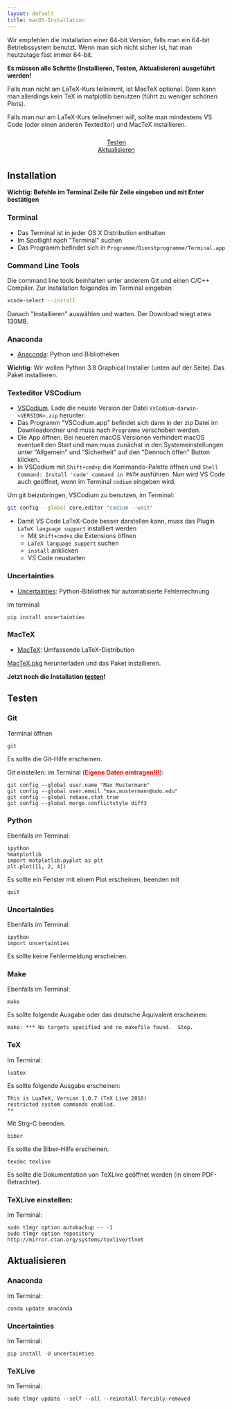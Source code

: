 ```yaml
---
layout: default
title: macOS-Installation
---
```



Wir empfehlen die Installation einer 64-bit Version, falls man ein 64-bit Betriebssystem benutzt.
Wenn man sich nicht sicher ist, hat man heutzutage fast immer 64-bit.

__Es müssen alle Schritte (Installieren, Testen, Aktualisieren) ausgeführt werden!__

Falls man nicht am LaTeX-Kurs teilnimmt, ist MacTeX optional.
Dann kann man allerdings kein TeX in matplotlib benutzen (führt zu weniger schönen Plots).

Falls man nur am LaTeX-Kurs teilnehmen will, sollte man mindestens VS Code (oder einen anderen Texteditor) und MacTeX installieren.

<div class="row" style="padding: 10px">
  <div class="col-md-1" align="center"></div>
  <div class="col-md-4" align="center">
  <a href="#test" class="btn btn-secondary btn-lg btn-block" role="button">
  Testen
  </a>
  </div>
  <div class="col-md-2" align="center"></div>
  <div class="col-md-4" align="center">
  <a href="#update" class="btn btn-secondary btn-lg btn-block" role="button">
  Aktualisieren
  </a>
  </div>
  <div class="col-md-1" align="center"></div>
</div>

## <a id="Installation"></a>Installation

**Wichtig: Befehle im Terminal Zeile für Zeile eingeben und mit Enter bestätigen**

### Terminal

- Das Terminal ist in jeder OS X Distribution enthalten
- Im Spotlight nach "Terminal" suchen
- Das Programm befindet sich in `Programme/Dienstprogramme/Terminal.app`

### Command Line Tools

Die command line tools beinhalten unter anderem Git und einen C/C++ Compiler.
Zur Installation folgendes im Terminal eingeben
```bash
xcode-select --install
```
Danach "Installieren" auswählen und warten. Der Download wiegt etwa 130MB.

### Anaconda

- [Anaconda](https://www.anaconda.com/products/individual#Downloads): Python und
  Bibliotheken

__Wichtig__: Wir wollen Python 3.8 Graphical Installer (unten auf der Seite). Das Paket installieren.

### Texteditor VSCodium

- [VSCodium](https://github.com/VSCodium/vscodium/releases).
   Lade die neuste Version der Datei `VsCodium-darwin-<VERSION>.zip` herunter.
-  Das Programm "VSCodium.app" befindet sich dann in der zip Datei im Downloadordner und muss nach `Programme` verschoben werden.
-  Die App öffnen. Bei neueren macOS Versionen verhindert macOS eventuell den Start und man muss zunächst in den Systemeinstellungen unter "Allgemein" und "Sicherheit" auf den "Dennoch öffen" Button klicken.
-  In VSCodium mit `Shift+cmd+p` die Kommando-Palette öffnen und `Shell Command: Install 'code' command in PATH` ausführen. Nun wird VS Code auch geöffnet, wenn im Terminal `codium` eingeben wird.

Um git beizubringen, VSCodium zu benutzen, im Terminal:

```bash
git config --global core.editor "codium --wait"
```

- Damit VS Code LaTeX-Code besser darstellen kann, muss das Plugin `LaTeX language support`
  installiert werden
    - Mit `Shift+cmd+x` die Extensions öffnen
    - `LaTeX language support` suchen
    - `install` anklicken
    - VS Code neustarten

### Uncertainties

- [Uncertainties](http://pythonhosted.org/uncertainties/): Python-Bibliothek
  für automatisierte Fehlerrechnung

Im terminal:

    pip install uncertainties

### MacTeX

- [MacTeX](https://tug.org/mactex/): Umfassende LaTeX-Distribution

[MacTeX.pkg](http://tug.org/cgi-bin/mactex-download/MacTeX.pkg) herunterladen
und das Paket installieren.

__Jetzt noch die Installation [testen](#test)!__


## <a id="test"></a>Testen

### Git

Terminal öffnen

    git

Es sollte die Git-Hilfe erscheinen.

Git einstellen: im Terminal (<span style="color: red;">__Eigene Daten eintragen!!!__</span>):

    git config --global user.name "Max Mustermann"
    git config --global user.email "max.mustermann@udo.edu"
    git config --global rebase.stat true
    git config --global merge.conflictstyle diff3

### Python

Ebenfalls im Terminal:

    ipython
    %matplotlib
    import matplotlib.pyplot as plt
    plt.plot([1, 2, 4])

Es sollte ein Fenster mit einem Plot erscheinen, beenden mit

    quit

### Uncertainties

Ebenfalls im Terminal:

    ipython
    import uncertainties

Es sollte keine Fehlermeldung erscheinen.

### Make

Ebenfalls im Terminal:

    make

Es sollte folgende Ausgabe oder das deutsche Äquivalent erscheinen:

    make: *** No targets specified and no makefile found.  Stop.

### TeX

Im Terminal:

    luatex

Es sollte folgende Ausgabe erscheinen:

    This is LuaTeX, Version 1.0.7 (TeX Live 2018)
    restricted system commands enabled.
    **

Mit Strg-C beenden.

    biber

Es sollte die Biber-Hilfe erscheinen.

    texdoc texlive

Es sollte die Dokumentation von TeXLive geöffnet werden (in einem PDF-Betrachter).

### TeXLive einstellen:

Im Terminal:

    sudo tlmgr option autobackup -- -1
    sudo tlmgr option repository http://mirror.ctan.org/systems/texlive/tlnet

## <a id="update"></a>Aktualisieren

### Anaconda

Im Terminal:

    conda update anaconda

### Uncertainties

Im Terminal:

    pip install -U uncertainties

### TeXLive

Im Terminal:

    sudo tlmgr update --self --all --reinstall-forcibly-removed
